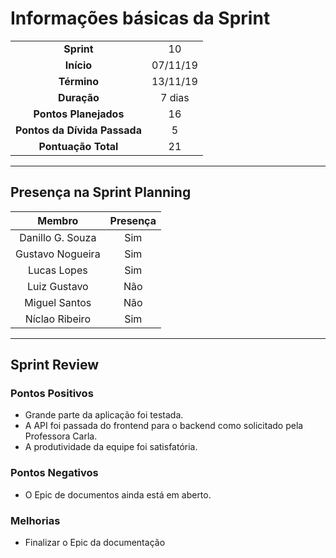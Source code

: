 # Informações básicas da Sprint
|||
|:---:|:---:|
|**Sprint**|10|
|**Início**|07/11/19|
|**Término**|13/11/19|
|**Duração**|7 dias|
|**Pontos Planejados**|16|
|**Pontos da Dívida Passada**|5|
|**Pontuação Total**|21|
 
---
 
## Presença na Sprint Planning
 
|Membro|Presença|
|:---:|:---:|
|Danillo G. Souza|Sim|
|Gustavo Nogueira|Sim|
|Lucas Lopes|Sim|
|Luiz Gustavo|Não|
|Miguel Santos|Não|
|Níclao Ribeiro|Sim|
 
---
## Sprint Review
### Pontos Positivos
- Grande parte da aplicação foi testada.
- A API foi passada do frontend para o backend como solicitado pela Professora Carla. 
- A produtividade da equipe foi satisfatória.
### Pontos Negativos
- O Epic de documentos ainda está em aberto.
### Melhorias
- Finalizar o Epic da documentação
 

